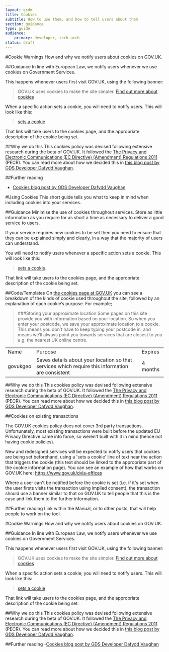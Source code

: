 ```yaml
---
layout: gsdm
title: Cookies
subtitle: How to use them, and how to tell users about them
section: guidance
type: guide
audience: 
    primary: developer, tech-arch
status: draft
---
```

    
#Cookie Warnings
How and why we notify users about cookies on GOV.UK.

##Guidance
In line with European Law, we notify users whenever we use cookies on Government Services. 

This happens whenever users first visit GOV.UK, using the following banner:

>GOV.UK uses cookies to make the site simpler. [Find out more about cookies](https://www.gov.uk/support/cookies)

When a specific action sets a cookie, you will need to notify users. This will look like this: 

>[sets a cookie](https://www.gov.uk/support/cookies#)

That link will take users to the cookies page, and the appropriate description of the cookie being set.

##Why we do this
This cookies policy was devised following extensive research during the beta of GOV.UK. It followed the [The Privacy and Electronic Communications (EC Directive) (Amendment) Regulations 2011](http://www.legislation.gov.uk/uksi/2011/1208/contents/made) (PECR). You can read more about how we decided this in [this blog post by GDS Developer Dafydd Vaughan](http://digital.cabinetoffice.gov.uk/2012/01/12/cookies-on-the-beta/).

##Further reading
- [Cookies blog post by GDS Developer Dafydd Vaughan](http://digital.cabinetoffice.gov.uk/2012/01/12/cookies-on-the-beta/)

#Using Cookies
This short guide tells you what to keep in mind when including cookies into your services.

##Guidance
Minimise the use of cookies throughout services. Store as little information as you require for as short a time as necessary to deliver a good service to users.

If your service requires new cookies to be set then you need to ensure that they can be explained simply and clearly, in a way that the majority of users can understand.

You will need to notify users whenever a specific action sets a cookie. This will look like this: 

>[sets a cookie](https://www.gov.uk/support/cookies#). 

That link will take users to the cookies page, and the appropriate description of the cookie being set.

##Code/Templates
On [the cookies page at GOV.UK](https://www.gov.uk/support/cookies) you can see a breakdown of the kinds of cookie used throughout the site, followed by an explanation of each cookie’s purpose. For example;

>###Storing your approximate location
>Some pages on this site provide you with information based on your location. So when you enter your postcode, we save your approximate location to a cookie. This means you don’t have to keep typing your postcode in, and means we’ll always point you towards services that are closest to you e.g. the nearest UK online centre.

<table>
    <tr>
        <td>Name</td>
        <td>Purpose</td>
        <td>Expires</td>
    </tr>
    <tr>
        <td>govukgeo</td>
        <td>Saves details about your location so that services which require this information are consistent</td>
        <td>4 months</td>
    </tr>
</table>

##Why we do this
This cookies policy was devised following extensive research during the beta of GOV.UK. It followed the [The Privacy and Electronic Communications (EC Directive) (Amendment) Regulations 2011](http://www.legislation.gov.uk/uksi/2011/1208/contents/made) (PECR). You can read more about how we decided this in [this blog post by GDS Developer Dafydd Vaughan](http://digital.cabinetoffice.gov.uk/2012/01/12/cookies-on-the-beta/).

##Cookies on existing transactions

The GOV.UK cookies policy does not cover 3rd party transactions. Unfortunately, most existing transactions were built before the updated EU Privacy Directive came into force, so weren't built with it in mind (hence not having cookie policies). 

New and redesigned services will be expected to notify users that cookies are being set beforehand, using a 'sets a cookie' line of text near the action that triggers the cookie (this text should be linked to the appropriate part of the cookie information page).  You can see an example of how that works on GOV.UK here: https://www.gov.uk/dvla-offices

Where a user can't be notified before the cookie is set (i.e. if it's set when the user firsts visits the transaction using implied consent), the transaction should use a banner similar to that on GOV.UK to tell people that this is the case and link them to the further information.

##Further reading
Link within the Manual, or to other posts, that will help people to work on the tool.

#Cookie Warnings
How and why we notify users about cookies on GOV.UK.

##Guidance
In line with European Law, we notify users whenever we use cookies on Government Services. 

This happens whenever users first visit GOV.UK, using the following banner:

>GOV.UK uses cookies to make the site simpler. [Find out more about cookies](https://www.gov.uk/support/cookies)

When a specific action sets a cookie, you will need to notify users. This will look like this: 

>[sets a cookie](https://www.gov.uk/support/cookies#)

That link will take users to the cookies page, and the appropriate description of the cookie being set.

##Why we do this
This cookies policy was devised following extensive research during the beta of GOV.UK. It followed the [The Privacy and Electronic Communications (EC Directive) (Amendment) Regulations 2011](http://www.legislation.gov.uk/uksi/2011/1208/contents/made) (PECR). You can read more about how we decided this in [this blog post by GDS Developer Dafydd Vaughan](http://digital.cabinetoffice.gov.uk/2012/01/12/cookies-on-the-beta/).

##Further reading
-[Cookies blog post by GDS Developer Dafydd Vaughan](http://digital.cabinetoffice.gov.uk/2012/01/12/cookies-on-the-beta/)

